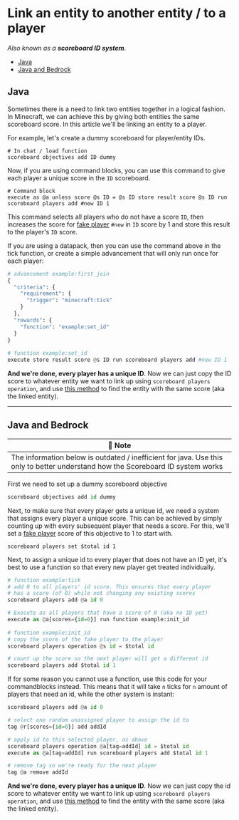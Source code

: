 # Link an entity to another entity / to a player

_Also known as a **scoreboard ID system**_.

* [Java](#java)
* [Java and Bedrock](#bJava-and-bedrock)

## Java

Sometimes there is a need to link two entities together in a logical fashion. In Minecraft, we can achieve this by giving both entities the same scoreboard score. In this article we'll be linking an entity to a player.

For example, let's create a dummy scoreboard for player/entity IDs.

    # In chat / load function
    scoreboard objectives add ID dummy

Now, if you are using command blocks, you can use this command to give each player a unique score in the `ID` scoreboard.

    # Command block
    execute as @a unless score @s ID = @s ID store result score @s ID run scoreboard players add #new ID 1

This command selects all players who do not have a score `ID`, then increases the score for [fake player](/wiki/questions/fakeplayer) `#new` in `ID` score by 1 and store this result to the player's `ID` score.

If you are using a datapack, then you can use the command above in the tick function, or create a simple advancement that will only run once for each player:

```py
# advancement example:first_join
{
  "criteria": {
    "requirement": {
      "trigger": "minecraft:tick"
    }
  },
  "rewards": {
    "function": "example:set_id"
  }
}
  
# function example:set_id
execute store result score @s ID run scoreboard players add #new ID 1
```

**And we're done, every player has a unique ID**. Now we can just copy the ID score to whatever entity we want to link up using `scoreboard players operation`, and use [this method](/wiki/questions/findsamescoreentity#method-2-store-the-score-in-a-fake-player-first) to find the entity with the same score (aka the linked entity).

***

## Java and Bedrock

| 📝 Note |
|---------|
|The information below is outdated / inefficient for java. Use this only to better understand how the Scoreboard ID system works|

First we need to set up a dummy scoreboard objective

```py
scoreboard objectives add id dummy
```

Next, to make sure that every player gets a unique id, we need a system that assigns every player a unique score. This can be achieved by simply counting up with every subsequent player that needs a score. For this, we'll set a [fake player](/wiki/questions/fakeplayer) score of this objective to 1 to start with.

    scoreboard players set $total id 1

Next, to assign a unique id to every player that does not have an ID yet, it's best to use a function so that every new player get treated individually.

```py
# function example:tick
# add 0 to all players' id score. This ensures that every player 
# has a score (of 0) while not changing any existing scores
scoreboard players add @a id 0

# Execute as all players that have a score of 0 (aka no ID yet)
execute as @a[scores={id=0}] run function example:init_id
  
# function example:init_id
# copy the score of the fake player to the player
scoreboard players operation @s id = $total id

# count up the score so the next player will get a different id
scoreboard players add $total id 1
```

If for some reason you cannot use a function, use this code for your commandblocks instead. This means that it will take `n` ticks for `n` amount of players that need an id, while the other system is instant:

```py
scoreboard players add @a id 0

# select one random unassigned player to assign the id to
tag @r[scores={id=0}] add addId

# apply id to this selected player, as above
scoreboard players operation @a[tag=addId] id = $total id
execute as @a[tag=addId] run scoreboard players add $total id 1

# remove tag so we're ready for the next player
tag @a remove addId
```

**And we're done, every player has a unique ID**. Now we can just copy the id score to whatever entity we want to link up using `scoreboard players operation`, and use [this method](/wiki/questions/findsamescoreentity) to find the entity with the same score (aka the linked entity).
